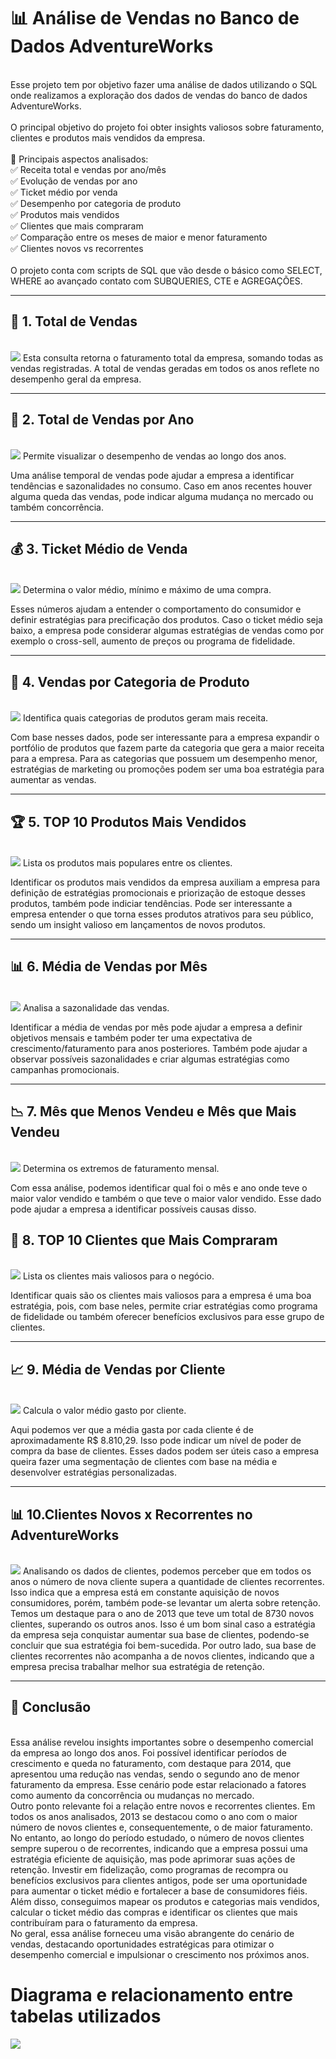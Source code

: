 <h1>📊 Análise de Vendas no Banco de Dados AdventureWorks</h1><br>
Esse projeto tem por objetivo fazer uma análise de dados utilizando o SQL onde realizamos a exploração dos dados de vendas do banco de dados AdventureWorks.<br><br>
O principal objetivo do projeto foi obter insights valiosos sobre faturamento, clientes e produtos mais vendidos da empresa.<br><br>
📌 Principais aspectos analisados:<br>
✅ Receita total e vendas por ano/mês<br>
✅ Evolução de vendas por ano<br>
✅ Ticket médio por venda<br>
✅ Desempenho por categoria de produto<br>
✅ Produtos mais vendidos<br>
✅ Clientes que mais compraram<br>
✅ Comparação entre os meses de maior e menor faturamento<br>
✅ Clientes novos vs recorrentes<br><br>
O projeto conta com scripts de SQL que vão desde o básico como SELECT, WHERE ao avançado contato com SUBQUERIES, CTE e AGREGAÇÕES.<br>
<hr>
<h2>🛒 1. Total de Vendas</h2><br>
<img src="https://github.com/bbraga99/AdventureWorksPortfolio/blob/main/images/total_vendas.png?raw=true">
Esta consulta retorna o faturamento total da empresa, somando todas as vendas registradas.
A total de vendas geradas em todos os anos reflete no desempenho geral da empresa.

<hr>

<h2>📅 2. Total de Vendas por Ano</h2><br>
<img src="https://github.com/bbraga99/AdventureWorksPortfolio/blob/main/images/total_vendas_por_ano.png?raw=true">
Permite visualizar o desempenho de vendas ao longo dos anos.
 
Uma análise temporal de vendas pode ajudar a empresa a identificar tendências e sazonalidades no consumo. Caso em anos recentes houver alguma queda das vendas, pode indicar alguma mudança no mercado ou também concorrência.
<hr>
<h2>💰 3. Ticket Médio de Venda</h2><br>
<img src="https://github.com/bbraga99/AdventureWorksPortfolio/blob/main/images/ticket_medio.png?raw=true">
Determina o valor médio, mínimo e máximo de uma compra.
 
Esses números ajudam a entender o comportamento do consumidor e definir estratégias para precificação dos produtos. Caso o ticket médio seja baixo, a empresa pode considerar algumas estratégias de vendas como por exemplo o cross-sell, aumento de preços ou programa de fidelidade.
<hr>
<h2>🎯 4. Vendas por Categoria de Produto</h2><br>
<img src="https://github.com/bbraga99/AdventureWorksPortfolio/blob/main/images/vendas_por_categoria.png?raw=true">
Identifica quais categorias de produtos geram mais receita.
 
Com base nesses dados, pode ser interessante para a empresa expandir o portfólio de produtos que fazem parte da categoria que gera a maior receita para a empresa. Para as categorias que possuem um desempenho menor, estratégias de marketing ou promoções podem ser uma boa estratégia para aumentar as vendas.

<hr>
<h2>🏆 5. TOP 10 Produtos Mais Vendidos</h2><br>
<img src="https://github.com/bbraga99/AdventureWorksPortfolio/blob/main/images/top_10_produtos.png?raw=true">
Lista os produtos mais populares entre os clientes.
 
Identificar os produtos mais vendidos da empresa auxiliam a empresa para definição de estratégias promocionais e priorização de estoque desses produtos, também pode indiciar tendências. Pode ser interessante a empresa entender o que torna esses produtos atrativos para seu público, sendo um insight valioso em lançamentos de novos produtos.
<hr>
<h2>📊 6. Média de Vendas por Mês</h2><br>
<img src="https://github.com/bbraga99/AdventureWorksPortfolio/blob/main/images/media_por_mes.png?raw=true">
Analisa a sazonalidade das vendas.
 
Identificar a média de vendas por mês pode ajudar a empresa a definir objetivos mensais e também poder ter uma expectativa de crescimento/faturamento para anos posteriores.
Também pode ajudar a observar possíveis sazonalidades e criar algumas estratégias como campanhas promocionais.

<hr>
<h2>📉 7. Mês que Menos Vendeu e Mês que Mais Vendeu</h2><br>
<img src="https://github.com/bbraga99/AdventureWorksPortfolio/blob/main/images/mes%20com%20maior%20e%20menor%20venda.png?raw=true">
Determina os extremos de faturamento mensal.
 
Com essa análise, podemos identificar qual foi o mês e ano onde teve o maior valor vendido e também o que teve o maior valor vendido. Esse dado pode ajudar a empresa a identificar possíveis causas disso.
<h2>👥 8. TOP 10 Clientes que Mais Compraram</h2><br>
<img src="https://github.com/bbraga99/AdventureWorksPortfolio/blob/main/images/top_10_clientes.png?raw=true">
Lista os clientes mais valiosos para o negócio.
 
Identificar quais são os clientes mais valiosos para a empresa é uma boa estratégia, pois, com base neles, permite criar estratégias como programa de fidelidade ou também oferecer benefícios exclusivos para esse grupo de clientes.
<hr>
<h2>📈 9. Média de Vendas por Cliente</h2><br>
<img src="https://github.com/bbraga99/AdventureWorksPortfolio/blob/main/images/media_vendas_cliente.png?raw=true">
Calcula o valor médio gasto por cliente.
 
Aqui podemos ver que a média gasta por cada cliente é de aproximadamente R$ 8.810,29. Isso pode indicar um nível de poder de compra da base de clientes.
Esses dados podem ser úteis caso a empresa queira fazer uma segmentação de clientes com base na média e desenvolver estratégias personalizadas.

<hr>

<h2>📊 10.Clientes Novos x Recorrentes no AdventureWorks</h2><br>
<img src="https://github.com/bbraga99/AdventureWorksPortfolio/blob/main/images/clientes%20novos%20x%20recorrentes.png?raw=true">
  Analisando os dados de clientes, podemos perceber que em todos os anos o número de nova cliente supera a quantidade de clientes recorrentes. Isso indica que a empresa está em constante aquisição de novos consumidores, porém, também pode-se levantar um alerta sobre retenção.
  Temos um destaque para o ano de 2013 que teve um total de 8730 novos clientes, superando os outros anos.
  Isso é um bom sinal caso a estratégia da empresa seja conquistar aumentar sua base de clientes, podendo-se concluir que sua estratégia foi bem-sucedida.
  Por outro lado, sua base de clientes recorrentes não acompanha a de novos clientes, indicando que a empresa precisa trabalhar melhor sua estratégia de retenção.
<hr>
<h2>🎯 Conclusão</h2><br>
  Essa análise revelou insights importantes sobre o desempenho comercial da empresa ao longo dos anos. Foi possível identificar períodos de crescimento e queda no faturamento, com destaque para 2014, que apresentou uma redução nas vendas, sendo o segundo ano de menor faturamento da empresa. Esse cenário pode estar relacionado a fatores como aumento da concorrência ou mudanças no mercado.<br>
  Outro ponto relevante foi a relação entre novos e recorrentes clientes. Em todos os anos analisados, 2013 se destacou como o ano com o maior número de novos clientes e, consequentemente, o de maior faturamento. No entanto, ao longo do período estudado, o número de novos clientes sempre superou o de recorrentes, indicando que a empresa possui uma estratégia eficiente de aquisição, mas pode aprimorar suas ações de retenção. Investir em fidelização, como programas de recompra ou benefícios exclusivos para clientes antigos, pode ser uma oportunidade para aumentar o ticket médio e fortalecer a base de consumidores fiéis.<br>
  Além disso, conseguimos mapear os produtos e categorias mais vendidos, calcular o ticket médio das compras e identificar os clientes que mais contribuíram para o faturamento da empresa.<br>
No geral, essa análise forneceu uma visão abrangente do cenário de vendas, destacando oportunidades estratégicas para otimizar o desempenho comercial e impulsionar o crescimento nos próximos anos.


<h1>Diagrama e relacionamento entre tabelas utilizados</h1>
<img src="https://github.com/bbraga99/AdventureWorksPortfolio/blob/main/images/Diagrama%20utilizado.jpg?raw=true">

